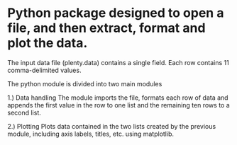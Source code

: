 # Python package designed to open a file, and then extract, format and plot the data.

The input data file (plenty.data) contains a single field. Each row contains 11 comma-delimited values.

The python module is divided into two main modules

1.) Data handling
The module imports the file, formats each row of data and appends the first value in the row to one list and the remaining ten rows to a second list.

2.) Plotting
Plots data contained in the two lists created by the previous module, including axis labels, titles, etc. using matplotlib.
